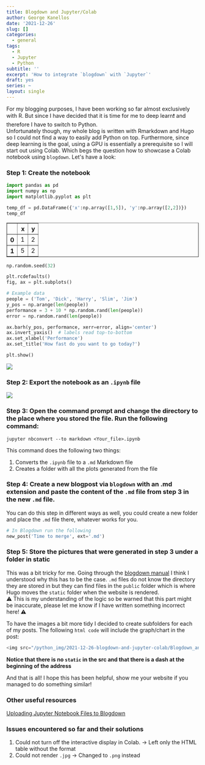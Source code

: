 ```yaml
---
title: Blogdown and Jupyter/Colab
author: George Kanellos
date: '2021-12-26'
slug: []
categories:
  - general
tags:
  - R
  - Jupyter
  - Python
subtitle: ''
excerpt: 'How to integrate `blogdown` with `Jupyter`'
draft: yes
series: ~
layout: single
---
```


For my blogging purposes, I have been working so far almost exclusively with R. But since I have decided that it is time for me to deep learn❗ and therefore I have to switch to Python.  
Unfortunately though, my whole blog is written with Rmarkdown and Hugo so I could not find a way to easily add Python on top. Furthermore, since deep learning is the goal, using a GPU is essentially a prerequisite so I will start out using Colab. Which begs the question how to showcase a Colab notebook using `blogdown`. Let's have a look:

### Step 1: Create the notebook


```python
import pandas as pd
import numpy as np
import matplotlib.pyplot as plt
```


```python
temp_df = pd.DataFrame({'x':np.array([1,5]), 'y':np.array([2,2])})
temp_df
```





<table border="1" class="dataframe">
  <thead>
    <tr style="text-align: right;">
      <th></th>
      <th>x</th>
      <th>y</th>
    </tr>
  </thead>
  <tbody>
    <tr>
      <th>0</th>
      <td>1</td>
      <td>2</td>
    </tr>
    <tr>
      <th>1</th>
      <td>5</td>
      <td>2</td>
    </tr>
  </tbody>
</table>






```python
np.random.seed(32)

plt.rcdefaults()
fig, ax = plt.subplots()

# Example data
people = ('Tom', 'Dick', 'Harry', 'Slim', 'Jim')
y_pos = np.arange(len(people))
performance = 3 + 10 * np.random.rand(len(people))
error = np.random.rand(len(people))

ax.barh(y_pos, performance, xerr=error, align='center')
ax.invert_yaxis()  # labels read top-to-bottom
ax.set_xlabel('Performance')
ax.set_title('How fast do you want to go today?')

plt.show()
```


<img src="/python_img/2021-12-26-blogdown-and-jupyter-colab/Blogdown_and_Jupyter_Colab_4_0.png" />


### Step 2: Export the notebook as an `.ipynb` file

<img src="/python_img/2021-12-26-blogdown-and-jupyter-colab/download.png" />


### Step 3: Open the command prompt and change the directory to the place where you stored the file. Run the following command:
`jupyter nbconvert --to markdown <Your_file>.ipynb`

This command does the following two things:  
1. Converts the `.ipynb` file to a `.md` Markdown file
2. Creates a folder with all the plots generated from the file

### Step 4: Create a new blogpost via `blogdown` with an .md extension and paste the content of the `.md` file from step 3 in the new `.md` file.
You can do this step in different ways as well, you could create a new folder and place the `.md` file there, whatever works for you.


```python
# In Blogdown run the following
new_post('Time to merge', ext='.md')
```

### Step 5: Store the pictures that were generated in step 3 under a folder in static 
This was a bit tricky for me. Going through the [blogdown manual](https://bookdown.org/yihui/blogdown/static-files.html) I think I understood why this has to be the case. `.md` files do not know the directory they are stored in but they can find files in the `public` folder which is where Hugo moves the `static` folder when the website is rendered.  
⚠ This is my understanding of the logic so be warned that this part might be inaccurate, please let me know if I have written something incorrect here! ⚠

To have the images a bit more tidy I decided to create subfolders for each of my posts. The following `html code` will include the graph/chart in the post:

```python
<img src="/python_img/2021-12-26-blogdown-and-jupyter-colab/Blogdown_and_Jupyter_Colab_4_0.png" />
```

**Notice that there is no `static` in the src and that there is a dash at the beginning of the address**

And that is all! I hope this has been helpful, show me your website if you managed to do something similar! 

### Other useful resources

<a href="https://www.timlrx.com/blog/uploading-jupyter-notebook-files-to-blogdown"> Uploading Jupyter Notebook Files to Blogdown </a>

### Issues encountered so far and their solutions 

1. Could not turn off the interactive display in Colab. → Left only the HTML table without the format
2. Could not render `.jpg` → Changed to `.png` instead
 